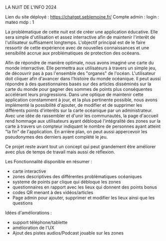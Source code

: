 LA NUIT DE L'INFO 2024

Lien du site déployé : https://chatgpt.seblemoine.fr/
Compte admin : 
    login : mateo 
    mdp : 1

La problématique de cette nuit est de créer une application éducative. Elle sera simple d'utilisation et assez interractive afin de maintenir l'interêt de l'utilisateur suffisament longtemps. L'objectif principal est de le faire ressortir de cette expérience avec de nouvelles connaissances et une sensibilité accrue aux problématiques de protection des océeans.

Afin de répondre de manière optimale, nous avons imaginé une carte du monde interractive. Elle permettra aux utilisateurs à travers un simple jeu, de découvrir pas à pas l'ensemble des "organes" de l'océan. 
L'utilisateur doit cliquer afin d'avancer dans l'histoire du monde océanique. Il peut aussi répondre à des questionnaires basés sur des articles disséminés sur la carte du monde pour gagner des sommes de points plus conséquentes accélérant leurs progressions.
Dans une optique de maintenir cette application constamment à jour, et la plus pertinente possible, nous avons implémenté la possibilité d'ajouter, de modifier et de supprimer les différents points d'interêts sur la carte océanique par un administrateur.
Avec une idée de rassembler et d'unir les communautés, la page d'accueil rend hommage aux utilisateurs ayant débloqué l'intégralité des zones sur la carte à travers un compteur indiquant le nombre de personnes ayant atteint "la fin" de l'application. En arrière plan, on peut aussi appercevoir les pseudonymes des derniers ayant complété le jeu.

Ce projet reste avant tout un concept qui peut grandement être améliorer avec plus de temps de travail mais aussi de réflexion.

Les Fonctionnalité disponible en résumer :
- carte interactive
- zones descriptives des différentes problématiques océaniques
- systeme de points par clique qui débloque les zones
- questionnaires en rapport avec les lieux qui donnent des points bonus
- codes QR menant à des vidéos/articles
- Page admin pour ajouter, supprimer et modifier les lieux ainsi que les questions

Idées d'améliorations : 
- support téléphone/tablette
- amélioration de l'UX
- Ajout des pistes audios/Podcast jouable sur les zones 
